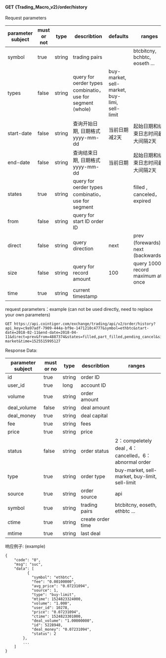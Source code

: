 ﻿#### GET {Trading_Macro_v2}/order/history
Request parameters

| parameter subject | must or not | type   | describtion                                                  | defaults                                      | ranges                             |
| ----------------- | ----------- | ------ | ------------------------------------------------------------ | --------------------------------------------- | ---------------------------------- |
| symbol            | true        | string | trading pairs                                                |                                               | btcbitcny, bchbtc, eoseth ...      |
| types             | false       | string | query for oerder types combinatio，use for segment   (whole) | buy-market, sell-market, buy-limi, sell-limit |                                    |
| start-date        | false       | string | 查询开始日期, 日期格式yyyy-mm-dd                             | 当前日期减2天                                 | 起始日期和结束日志时间最大间隔2天  |
| end-date          | false       | string | 查询结束日期, 日期格式yyyy-mm-dd                             | 当前日期                                      | 起始日期和结束日志时间最大间隔2天  |
| states            | true        | string | query for oerder types combinatio，use for segment           |                                               | filled ,  canceled，expired        |
| from              | false       | string | query for start ID order ID                                  |                                               |                                    |
| direct            | false       | string | query direction                                              | next                                          | prev (forewards)，next (backwards) |
| size              | false       | string | query for record amount                                      | 100                                            | query 1000 record maximum at once    |
| time              | true        | string | current timestamp                                            |                                               |                                    |

request parameters：example  (can not be used directly, need to replace your own parameters)

```
GET https://api.cointiger.com/exchange/trading/api/v2/order/history?api_key=c9a97adf-7909-444a-bf9e-1471210c4777&symbol=ethbtc&start-date=2018-02-11&end-date=2018-04-11&direct=prev&from=4887374&states=filled,part_filled,pending_cancel&size=10&sign=b84ceabfbe5c9975fde698279ab90cf6a9b39eae6fe0951455d748428b95345eb0a9d41075c5e7d66061e29fc2064c62ccd98a93fa7b885fa965c9e10fbdee99&types=buy-market&time=1525515995127
```

Response Data:



| parameter subject | must or no | type   | describtion       | ranges                                                 |
| ----------------- | ---------- | ------ | ----------------- | ------------------------------------------------------ |
| id                | true       | string | order ID          |                                                        |
| user_id           | true       | long   | account ID        |                                                        |
| volume            | true       | string | order amount      |                                                        |
| deal_volume       | false      | string | deal amount       |                                                        |
| deal_money        | true       | string | deal capital      |                                                        |
| fee               | true       | string | fees              |                                                        |
| price             | true       | string | price             |                                                        |
| status            | false      | string | order status      | 2：compeletely deal ,  4：cancelled，6：abnormal order |
| type              | true       | string | order type        | buy-market, sell-market, buy-limit, sell-limit         |
| source            | true       | string | order source      | api                                                    |
| symbol            | true       | string | trading pairs     | btcbitcny, eoseth, ethbtc ...                          |
| ctime             | true       | string | create order time |                                                        |
| mtime             | true       | string | last deal         |                                                        |
响应例子: (example)

```
{
    "code": "0",
    "msg": "suc",
    "data": [
          {
            "symbol": "ethbtc",
            "fee": "0.00100000",
            "avg_price": "0.07231094",
            "source": 1,
            "type": "buy-limit",
            "mtime": 1524823324000,
            "volume": "1.000",
            "user_id": 10278,
            "price": "0.07231094",
            "ctime": 1524823301000,
            "deal_volume": "1.00000000",
            "id": 5228948,
            "deal_money": "0.07231094",
            "status": 2
        },
        ...
    ]
}
```